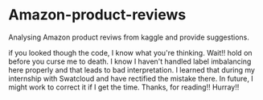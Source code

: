 # Amazon-product-reviews
Analysing Amazon product reviws from kaggle and provide suggestions. 


if you looked though the code,
  I know what you're thinking. Wait!! hold on before you curse me to death.
  I know I haven't handled label imbalancing here properly and that leads to bad interpretation.
  I learned that during my internship with Swatcloud and have rectified the mistake there.
  In future, I might work to correct it if I get the time.
  Thanks, for reading!! Hurray!!
